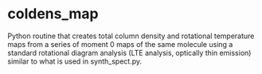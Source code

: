 # coldens_map
Python routine that creates total column density and rotational temperature maps from a series of moment 0 maps of the same molecule using a standard rotational diagram analysis (LTE analysis, optically thin emission) similar to what is used in synth_spect.py.
